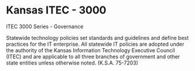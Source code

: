 # Kansas ITEC - 3000
ITEC 3000 Series - Governance 

Statewide technology policies set standards and guidelines and define best practices for the IT enterprise.  All statewide IT policies are adopted under the authority of the Kansas Information Technology Executive Council (ITEC) and are applicable to all three branches of government and other state entities unless otherwise noted. (K.S.A. 75-7203)
